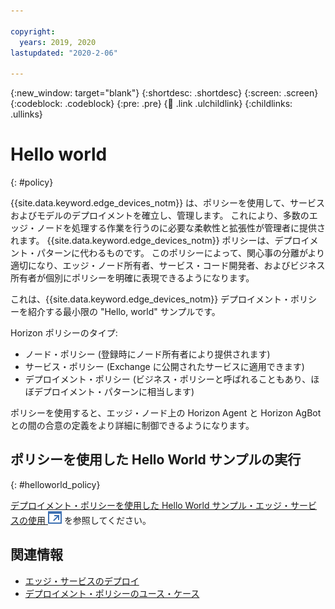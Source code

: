```yaml
---

copyright:
  years: 2019, 2020
lastupdated: "2020-2-06"

---
```


{:new_window: target="blank"}
{:shortdesc: .shortdesc}
{:screen: .screen}
{:codeblock: .codeblock}
{:pre: .pre}
{:child: .link .ulchildlink}
{:childlinks: .ullinks}

# Hello world
{: #policy}

{{site.data.keyword.edge_devices_notm}} は、ポリシーを使用して、サービスおよびモデルのデプロイメントを確立し、管理します。 これにより、多数のエッジ・ノードを処理する作業を行うのに必要な柔軟性と拡張性が管理者に提供されます。 {{site.data.keyword.edge_devices_notm}} ポリシーは、デプロイメント・パターンに代わるものです。 このポリシーによって、関心事の分離がより適切になり、エッジ・ノード所有者、サービス・コード開発者、およびビジネス所有者が個別にポリシーを明確に表現できるようになります。

これは、{{site.data.keyword.edge_devices_notm}} デプロイメント・ポリシーを紹介する最小限の "Hello, world" サンプルです。

Horizon ポリシーのタイプ:

* ノード・ポリシー (登録時にノード所有者により提供されます)
* サービス・ポリシー (Exchange に公開されたサービスに適用できます)
* デプロイメント・ポリシー (ビジネス・ポリシーと呼ばれることもあり、ほぼデプロイメント・パターンに相当します)

ポリシーを使用すると、エッジ・ノード上の Horizon Agent と Horizon AgBot との間の合意の定義をより詳細に制御できるようになります。

## ポリシーを使用した Hello World サンプルの実行
{: #helloworld_policy}

[デプロイメント・ポリシーを使用した Hello World サンプル・エッジ・サービスの使用  ![新しいタブで開く](../../images/icons/launch-glyph.svg "新しいタブで開く")](https://github.com/open-horizon/examples/blob/master/edge/services/helloworld/PolicyRegister.md#using-the-hello-world-example-edge-service-with-deployment-policy) を参照してください。

## 関連情報

* [エッジ・サービスのデプロイ](../using_edge_devices/detailed_policy.md)
* [デプロイメント・ポリシーのユース・ケース](../using_edge_devices/policy_user_cases.md)
